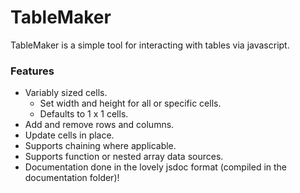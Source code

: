 # TableMaker
TableMaker is a simple tool for interacting with tables via javascript.
### Features
 - Variably sized cells.
   + Set width and height for all or specific cells.
   + Defaults to 1 x 1 cells.
 - Add and remove rows and columns.
 - Update cells in place.
 - Supports chaining where applicable.
 - Supports function or nested array data sources.
 - Documentation done in the lovely jsdoc format (compiled in the documentation folder)!